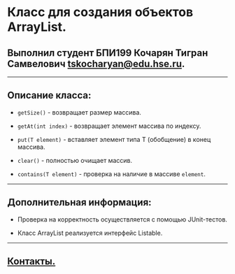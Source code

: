 # Класс для создания объектов ArrayList.
## Выполнил студент БПИ199 Кочарян Тигран Самвелович <tskocharyan@edu.hse.ru>.
---

## Описание класса:

* ```getSize()``` - возвращает размер массива.

* ```getAt(int index)``` - возвращает элемент массива по индексу.

* ```put(T element)``` - вставляет элемент типа T (обобщение) в конец массива.

* ```clear()``` - полностью очищает массив.

* ```contains(T element)``` - проверка на наличие в массиве ```element```.
---

## Дополнительная информация:

* Проверка на корректность осуществляется с помощью JUnit-тестов.

* Класс ArrayList<T> реализуется интерфейс Listable<T>.
---

## [Контакты.](https://vk.com/k_tigran)
